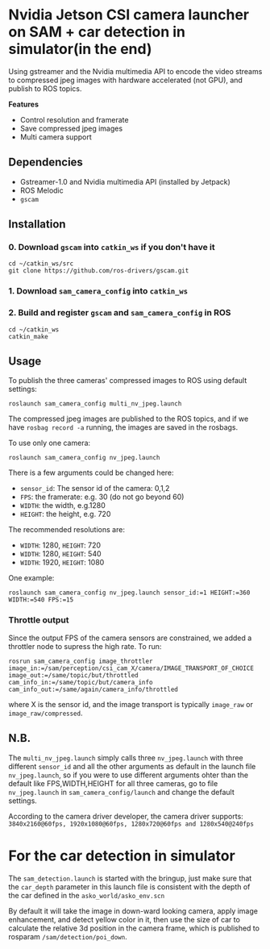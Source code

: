# Nvidia Jetson CSI camera launcher on SAM + car detection in simulator(in the end)
Using gstreamer and the Nvidia multimedia API to encode the video streams to compressed jpeg images with hardware accelerated (not GPU), and publish to ROS topics.

**Features**

* Control resolution and framerate
* Save compressed jpeg images
* Multi camera support

## Dependencies

* Gstreamer-1.0 and Nvidia multimedia API (installed by Jetpack)
* ROS Melodic
* `gscam`

## Installation 

### 0. Download `gscam` into `catkin_ws` if you don't have it
```
cd ~/catkin_ws/src
git clone https://github.com/ros-drivers/gscam.git
```

### 1. Download `sam_camera_config` into `catkin_ws`

### 2. Build and register `gscam` and `sam_camera_config` in ROS
```
cd ~/catkin_ws
catkin_make
```

## Usage
To publish the three cameras' compressed images to ROS using default settings:
```
roslaunch sam_camera_config multi_nv_jpeg.launch
```
The compressed jpeg images are published to the ROS topics, and if we have `rosbag record -a` running, the images are saved in the rosbags. 

To use only one camera:
```
roslaunch sam_camera_config nv_jpeg.launch
```
There is a few arguments could be changed here:

* `sensor_id`: The sensor id of the camera: 0,1,2
* `FPS`: the framerate: e.g. 30 (do not go beyond 60)
* `WIDTH`: the width, e.g.1280
* `HEIGHT`: the height, e.g. 720

The recommended resolutions are:

* `WIDTH`: 1280, `HEIGHT`: 720
* `WIDTH`: 1280, `HEIGHT`: 540
* `WIDTH`: 1920, `HEIGHT`: 1080

One example:
```
roslaunch sam_camera_config nv_jpeg.launch sensor_id:=1 HEIGHT:=360 WIDTH:=540 FPS:=15
```

### Throttle output
Since the output FPS of the camera sensors are constrained, we added a throttler
node to supress the high rate. To run:
```
rosrun sam_camera_config image_throttler image_in:=/sam/perception/csi_cam_X/camera/IMAGE_TRANSPORT_OF_CHOICE image_out:=/same/topic/but/throttled cam_info_in:=/same/topic/but/camera_info cam_info_out:=/same/again/camera_info/throttled
```
where X is the sensor id, and the image transport is typically `image_raw` or `image_raw/compressed`.

## N.B.
The `multi_nv_jpeg.launch` simply calls three `nv_jpeg.launch` with three different `sensor_id` and all the other arguments as default in the launch file `nv_jpeg.launch`, so if you were to use different arguments ohter than the default like FPS,WIDTH,HEIGHT for all three cameras, go to file `nv_jpeg.launch` in `sam_camera_config/launch` and change the default settings.

According to the camera driver developer, the camera driver supports:  `3840x2160@60fps, 1920x1080@60fps, 1280x720@60fps and 1280x540@240fps`

# For the car detection in simulator
The `sam_detection.launch` is started with the bringup, just make sure that the `car_depth` parameter in this launch file is consistent with the depth of the car defined in the `asko_world/asko_env.scn`

By default it will take the image in down-ward looking camera, apply image enhancement, and detect yellow color in it, then use the size of car to calculate the relative 3d position in the camera frame, which is published to rosparam `/sam/detection/poi_down`. 
